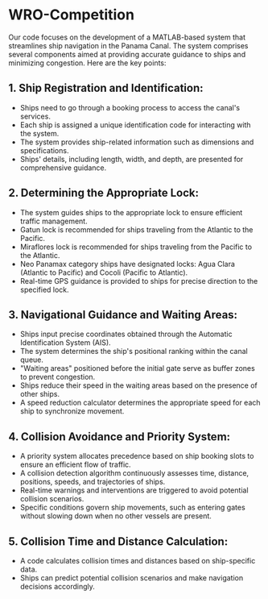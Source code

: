 # WRO-Competition

Our code focuses on the development of a MATLAB-based system that streamlines ship navigation in the Panama Canal. The system comprises several components aimed at providing accurate guidance to ships and minimizing congestion. Here are the key points:

## 1. Ship Registration and Identification:
   - Ships need to go through a booking process to access the canal's services.
   - Each ship is assigned a unique identification code for interacting with the system.
   - The system provides ship-related information such as dimensions and specifications.
   - Ships' details, including length, width, and depth, are presented for comprehensive guidance.

## 2. Determining the Appropriate Lock:
   - The system guides ships to the appropriate lock to ensure efficient traffic management.
   - Gatun lock is recommended for ships traveling from the Atlantic to the Pacific.
   - Miraflores lock is recommended for ships traveling from the Pacific to the Atlantic.
   - Neo Panamax category ships have designated locks: Agua Clara (Atlantic to Pacific) and Cocoli (Pacific to Atlantic).
   - Real-time GPS guidance is provided to ships for precise direction to the specified lock.

## 3. Navigational Guidance and Waiting Areas:
   - Ships input precise coordinates obtained through the Automatic Identification System (AIS).
   - The system determines the ship's positional ranking within the canal queue.
   - "Waiting areas" positioned before the initial gate serve as buffer zones to prevent congestion.
   - Ships reduce their speed in the waiting areas based on the presence of other ships.
   - A speed reduction calculator determines the appropriate speed for each ship to synchronize movement.

## 4. Collision Avoidance and Priority System:
   - A priority system allocates precedence based on ship booking slots to ensure an efficient flow of traffic.
   - A collision detection algorithm continuously assesses time, distance, positions, speeds, and trajectories of ships.
   - Real-time warnings and interventions are triggered to avoid potential collision scenarios.
   - Specific conditions govern ship movements, such as entering gates without slowing down when no other vessels are present.

## 5. Collision Time and Distance Calculation:
   - A code calculates collision times and distances based on ship-specific data.
   - Ships can predict potential collision scenarios and make navigation decisions accordingly.

